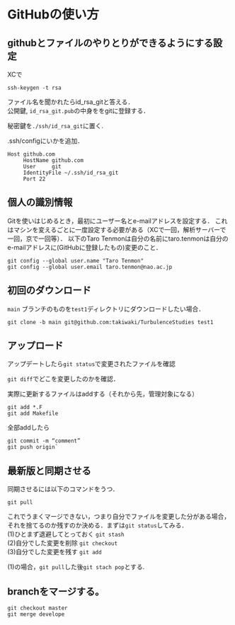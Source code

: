 # GitHubの使い方

## githubとファイルのやりとりができるようにする設定
XCで
    
    ssh-keygen -t rsa
    
ファイル名を聞かれたらid_rsa_gitと答える．  
公開鍵, `id_rsa_git.pub`の中身ををgitに登録する．  

秘密鍵を`./ssh/id_rsa_git`に置く.  

.ssh/configにいかを追加．

    Host github.com
         HostName github.com  
         User     git  
         IdentityFile ~/.ssh/id_rsa_git  
         Port 22
         

## 個人の識別情報
Gitを使いはじめるとき，最初にユーザー名とe-mailアドレスを設定する．
これはマシンを変えるごとに一度設定する必要がある（XCで一回，解析サーバーで一回，京で一回等）．
以下のTaro Tenmonは自分の名前にtaro.tenmonは自分のe-mailアドレスに(GitHubに登録したもの)変更のこと．

    git config --global user.name "Taro Tenmon"
    git config --global user.email taro.tenmon@nao.ac.jp        

## 初回のダウンロード  
`main` ブランチのものを`test1`ディレクトリにダウンロードしたい場合．
    
    git clone -b main git@github.com:takiwaki/TurbulenceStudies test1
    

## アップロード  
アップデートしたら`git status`で変更されたファイルを確認  

`git diff`でどこを変更したのかを確認．  

実際に更新するファイルはaddする（それから先，管理対象になる）  
    
    git add *.F 
    git add Makefile 

全部addしたら  
    
    git commit -m “comment”
    git push origin`  

## 最新版と同期させる
同期させるには以下のコマンドをうつ．
    
    git pull
    
これでうまくマージできない，つまり自分でファイルを変更した分がある場合，それを捨てるのか残すのか決める．まずは`git status`してみる．  
(1)ひとまず退避してとっておく `git stash`  
(2)自分でした変更を削除 `git checkout`  
(3)自分でした変更を残す `git add`   

(1)の場合，`git pull`した後`git stach pop`とする.

## branchをマージする。
    git checkout master
    git merge develope

